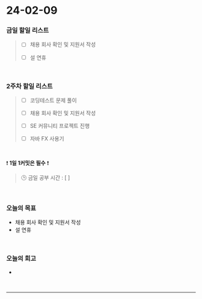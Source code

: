 # 24-02-09
### 금일 할일 리스트
> - [ ]  채용 회사 확인 및 지원서 작성
>
> - [ ]  설 연휴

<br/>

### 2주차 할일 리스트  
> - [ ]  코딩테스트 문제 풀이
>
> - [ ]  채용 회사 확인 및 지원서 작성
>
> - [ ]  SE 커뮤니티 프로젝트 진행
>
> - [ ]  자바 FX 사용기

<br/>

❗ **1일 1커밋은 필수** ❗
> 🕒 금일 공부 시간 : [  ]

<br/>

### 오늘의 목표
- 채용 회사 확인 및 지원서 작성
- 설 연휴

<br>

### 오늘의 회고
- 


<br/>

------------  
